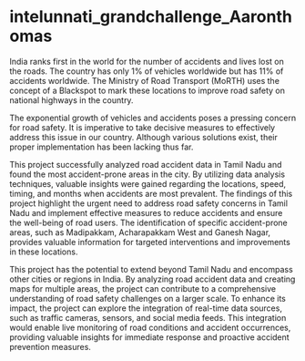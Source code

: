 # intelunnati_grandchallenge_Aaronthomas

India ranks first in the world for the number of accidents and lives lost on the roads. The country has only 1% of vehicles worldwide but has 11% of accidents worldwide. The Ministry of Road Transport (MoRTH) uses the concept of a Blackspot to mark these locations to improve road safety on national highways in the country.

The exponential growth of vehicles and accidents poses a pressing concern for road safety. It is imperative to take decisive measures to effectively address this issue in our country. Although various solutions exist, their proper implementation has been lacking thus far.

This project successfully analyzed road accident data in Tamil Nadu and found the most accident-prone areas in the city. By utilizing data analysis techniques, valuable insights were gained regarding the locations, speed, timing, and months when accidents are most prevalent. The findings of this project highlight the urgent need to address road safety concerns in Tamil Nadu and implement effective measures to reduce accidents and ensure the well-being of road users. The identification of specific accident-prone areas, such as Madipakkam, Acharapakkam West and Ganesh Nagar, provides valuable information for targeted interventions and improvements in these locations.

This project has the potential to extend beyond Tamil Nadu and encompass other cities or regions in India. By analyzing road accident data and creating maps for multiple areas, the project can contribute to a comprehensive understanding of road safety challenges on a larger scale. To enhance its impact, the project can explore the integration of real-time data sources, such as traffic cameras, sensors, and social media feeds. This integration would enable live monitoring of road conditions and accident occurrences, providing valuable insights for immediate response and proactive accident prevention measures.
